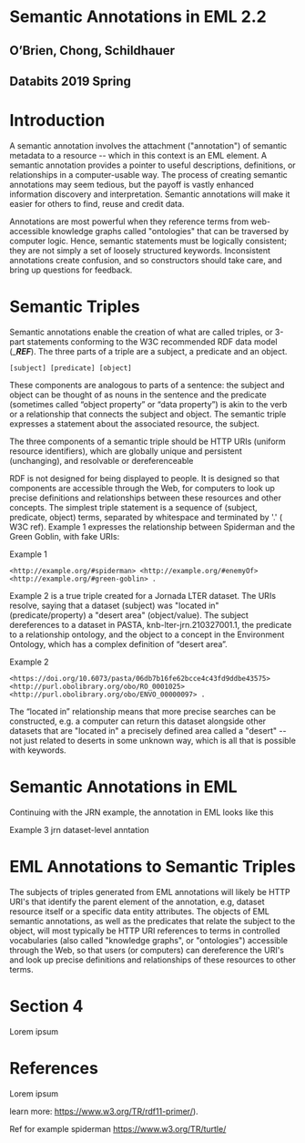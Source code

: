 # Semantic Annotations in EML 2.2

## O’Brien, Chong, Schildhauer 
## Databits 2019 Spring

# Introduction
A semantic annotation involves the attachment ("annotation") of semantic metadata to a resource -- which in this 
context is an EML element. A semantic annotation provides a pointer to useful descriptions, definitions, or relationships 
in a computer-usable way. The process of creating semantic annotations may seem tedious, but the payoff is vastly enhanced 
information discovery and interpretation. Semantic annotations will make it easier for others to find, reuse and credit data.

Annotations are most powerful when they reference terms from web-accessible knowledge graphs called "ontologies" that 
can be traversed by computer logic. Hence, semantic statements must be logically consistent; they are not simply a set 
of loosely structured keywords. Inconsistent annotations create confusion, and so constructors should take care, and bring 
up questions for feedback.

# Semantic Triples
Semantic annotations enable the creation of what are called triples, or 3-part statements conforming to the W3C recommended 
RDF data model (____REF___). The three parts of a triple are a subject, a predicate and an object. 

```
[subject] [predicate] [object]
```

These components are analogous to parts of a sentence: the subject and object can be thought of as nouns in the 
sentence and the predicate (sometimes called “object property” or “data property”) is akin to the verb or a relationship 
that connects the subject and object. The semantic triple expresses a statement about the associated resource, the subject.

The three components of a semantic triple should be HTTP URIs (uniform resource identifiers), which are 
globally unique and persistent (unchanging), and resolvable or dereferenceable 

RDF is not designed for being displayed to people. It is designed so that components are accessible through the Web, 
for computers to look up precise definitions and relationships between these resources and other concepts. The simplest 
triple statement is a sequence of (subject, predicate, object) terms, separated by whitespace and terminated by '.' (
W3C ref). Example 1 expresses the relationship between Spiderman and the Green Goblin, with fake URIs:

Example 1
```
<http://example.org/#spiderman> <http://example.org/#enemyOf> <http://example.org/#green-goblin> .
```

Example 2 is a true triple created for a Jornada LTER dataset. The URIs resolve, saying that a dataset (subject) was 
"located in" (predicate/property) a "desert area" (object/value). The subject dereferences to a dataset in PASTA, 
knb-lter-jrn.210327001.1, the predicate to a relationship ontology, and the object to a concept in the Environment 
Ontology, which has a complex definition of “desert area”. 

Example 2
```
<https://doi.org/10.6073/pasta/06db7b16fe62bcce4c43fd9ddbe43575> <http://purl.obolibrary.org/obo/RO_0001025> <http://purl.obolibrary.org/obo/ENVO_00000097> .
```

The “located in” relationship means that more precise searches can be constructed, e.g. a computer can return this 
dataset alongside other datasets that are "located in" a precisely defined area called a "desert" -- not just related 
to deserts in some unknown way, which is all that is possible with keywords. 

# Semantic Annotations in EML

Continuing with the JRN example, the annotation in EML looks like this 

Example 3 jrn dataset-level anntation





# EML Annotations to Semantic Triples
The subjects of triples generated from EML annotations will likely be HTTP URI's that identify the parent element of 
the annotation, e.g, dataset resource itself or a specific data entity attributes. The objects of EML semantic annotations, 
as well as the predicates that relate the subject to the object, will most typically be HTTP URI references to terms in 
controlled vocabularies (also called "knowledge graphs", or "ontologies") accessible through the Web, so that users 
(or computers) can dereference the URI's and look up precise definitions and relationships of these resources to other 
terms.




# Section 4
Lorem ipsum



# References
Lorem ipsum

learn more: https://www.w3.org/TR/rdf11-primer/). 

Ref for example spiderman https://www.w3.org/TR/turtle/




